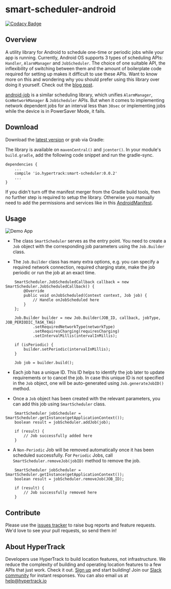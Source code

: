 # smart-scheduler-android

[![Codacy Badge](https://api.codacy.com/project/badge/Grade/672a8b4b2bfc4f7d86c07e22a435515a)](https://www.codacy.com/app/piyushguptaece/smart-scheduler-android?utm_source=github.com&amp;utm_medium=referral&amp;utm_content=hypertrack/smart-scheduler-android&amp;utm_campaign=Badge_Grade)

## Overview

A utility library for Android to schedule one-time or periodic jobs while your app is running. Currently, Android OS supports 3 types of scheduling APIs: `Handler`, `AlarmManager` and `JobScheduler`. The choice of one suitable API, the inflexibility of switching between them and the amount of boilerplate code required for setting up makes it difficult to use these APIs. 
Want to know more on this and wondering why you should prefer using this library over doing it yourself. Check out the [blog post](https://blog.hypertrack.io/?p=6713). 

[android-job](https://github.com/evernote/android-job) is a similar scheduling library, which unifies `AlarmManager`, `GcmNetworkManager` & `JobScheduler` APIs. But when it comes to implementing network dependent jobs for an interval less than `30sec` or implementing jobs while the device is in PowerSaver Mode, it fails.

## Download

Download the [latest version](https://oss.sonatype.org/content/repositories/releases/io/hypertrack/smart-scheduler/) or grab via Gradle:

The library is available on `mavenCentral()` and `jcenter()`. In your module's `build.gradle`, add the following code snippet and run the gradle-sync.

```
dependencies {
    ...
    compile 'io.hypertrack:smart-scheduler:0.0.2'
    ...
}
```

If you didn't turn off the manifest merger from the Gradle build tools, then no further step is required to setup the library. Otherwise you manually need to add the permissions and services like in this [AndroidManifest](https://github.com/hypertrack/smart-scheduler-android/blob/master/smart-scheduler/src/main/AndroidManifest.xml). 

## Usage

![Demo App](http://i.imgur.com/X53klUZ.gif?1)

* The class `SmartScheduler` serves as the entry point. You need to create a `Job` object with the corresponding job parameters using the `Job.Builder` class.

* The `Job.Builder` class has many extra options, e.g. you can specify a required network connection, required charging state, make the job periodic or run the job at an exact time.

```
	SmartScheduler.JobScheduledCallback callback = new SmartScheduler.JobScheduledCallback() {
        @Override
        public void onJobScheduled(Context context, Job job) {
            // Handle onJobScheduled here
        }
    };

    Job.Builder builder = new Job.Builder(JOB_ID, callback, jobType, JOB_PERIODIC_TASK_TAG)
            .setRequiredNetworkType(networkType)
            .setRequiresCharging(requiresCharging)
            .setIntervalMillis(intervalInMillis);

    if (isPeriodic) {
        builder.setPeriodic(intervalInMillis);
    }

    Job job = builder.build();
```

* Each job has a unique ID. This ID helps to identify the job later to update requirements or to cancel the job. In case this unique ID is not specified in the `Job` object, one will be auto-generated using `Job.generateJobID()` method.

* Once a `Job` object has been created with the relevant parameters, you can add this job using `SmartScheduler` class.

```
	SmartScheduler jobScheduler = SmartScheduler.getInstance(getApplicationContext());
    boolean result = jobScheduler.addJob(job);

    if (result) {
        // Job successfully added here
    }
```

* A `Non-Periodic` Job will be removed automatically once it has been scheduled successfully. For `Periodic` Jobs, call `SmartScheduler.removeJob(jobID)` method to remove the job.

```
	SmartScheduler jobScheduler = SmartScheduler.getInstance(getApplicationContext());
    boolean result = jobScheduler.removeJob(JOB_ID);

	if (result) {
        // Job successfully removed here
    }
```

## Contribute
Please use the [issues tracker](https://github.com/hypertrack/smart-scheduler-android/issues) to raise bug reports and feature requests. We'd love to see your pull requests, so send them in!

## About HyperTrack
Developers use HyperTrack to build location features, not infrastructure. We reduce the complexity of building and operating location features to a few APIs that just work.
Check it out. [Sign up](https://dashboard.hypertrack.io/signup/) and start building! Join our [Slack community](http://slack.hypertrack.io) for instant responses. You can also email us at help@hypertrack.io
